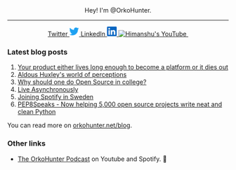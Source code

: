 <div align="center">
Hey! I'm @OrkoHunter.

<hr>
<a href="https://twitter.com/orkohunter">
  Twitter <img alt="Himanshu's Twitter" width="22px" src="https://raw.githubusercontent.com/orkohunter/orkohunter/master/src/images/logos/twitter.svg" />
</a>
<a href="https://www.linkedin.com/in/orkohunter">
  LinkedIn <img alt="Himanshu's LinkedIn" width="22px" src="https://raw.githubusercontent.com/orkohunter/orkohunter/master/src/images/logos/linkedin.svg" />
</a>
<a href="https://www.youtube.com/@orkohunter">
  <img alt="Himanshu's YouTube" width="80px" src="https://upload.wikimedia.org/wikipedia/commons/thumb/b/b8/YouTube_Logo_2017.svg/1024px-YouTube_Logo_2017.svg.png?20230929095411" />
</a>
<!-- Not interested in displaying the profile views. -->
<img width="0" height="0" src="https://komarev.com/ghpvc/?username=orkohunter" />
</div>

### Latest blog posts

1. [Your product either lives long enough to become a platform or it dies out](https://orkohunter.net/blog/backstage-internal-developer-portal)
1. [Aldous Huxley's world of perceptions](https://orkohunter.net/blog/huxleys-world-of-perceptions/)
1. [Why should one do Open Source in college?](https://orkohunter.net/blog/why-do-open-source-in-college/)
1. [Live Asynchronously](https://orkohunter.net/blog/live-asynchronously/)
1. [Joining Spotify in Sweden](https://orkohunter.net/blog/spotify/)
1. [PEP8Speaks - Now helping 5,000 open source projects write neat and clean Python](https://orkohunter.net/blog/pep8speaks-5000-projects/)

You can read more on [orkohunter.net/blog](https://orkohunter.net/blog).

### Other links

- [The OrkoHunter Podcast](https://orkohunter.net/podcast/) on Youtube and Spotify. 🎤
